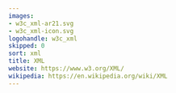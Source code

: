 ```yaml
---
images:
- w3c_xml-ar21.svg
- w3c_xml-icon.svg
logohandle: w3c_xml
skipped: 0
sort: xml
title: XML
website: https://www.w3.org/XML/
wikipedia: https://en.wikipedia.org/wiki/XML
---
```

